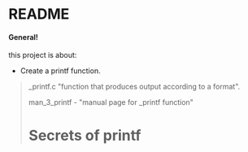 # README
#### General!
this project is about:
  - Create a printf function.

>
> _printf.c "function that produces output according to a format".
>
> man_3_printf - "manual page for _printf function"
>
> # Secrets of printf
>

